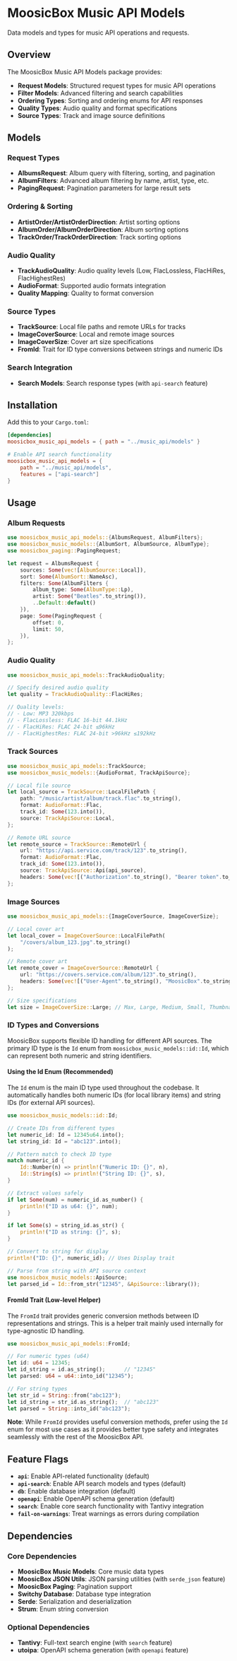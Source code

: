 # MoosicBox Music API Models

Data models and types for music API operations and requests.

## Overview

The MoosicBox Music API Models package provides:

- **Request Models**: Structured request types for music API operations
- **Filter Models**: Advanced filtering and search capabilities
- **Ordering Types**: Sorting and ordering enums for API responses
- **Quality Types**: Audio quality and format specifications
- **Source Types**: Track and image source definitions

## Models

### Request Types

- **AlbumsRequest**: Album query with filtering, sorting, and pagination
- **AlbumFilters**: Advanced album filtering by name, artist, type, etc.
- **PagingRequest**: Pagination parameters for large result sets

### Ordering & Sorting

- **ArtistOrder/ArtistOrderDirection**: Artist sorting options
- **AlbumOrder/AlbumOrderDirection**: Album sorting options
- **TrackOrder/TrackOrderDirection**: Track sorting options

### Audio Quality

- **TrackAudioQuality**: Audio quality levels (Low, FlacLossless, FlacHiRes, FlacHighestRes)
- **AudioFormat**: Supported audio formats integration
- **Quality Mapping**: Quality to format conversion

### Source Types

- **TrackSource**: Local file paths and remote URLs for tracks
- **ImageCoverSource**: Local and remote image sources
- **ImageCoverSize**: Cover art size specifications
- **FromId**: Trait for ID type conversions between strings and numeric IDs

### Search Integration

- **Search Models**: Search response types (with `api-search` feature)

## Installation

Add this to your `Cargo.toml`:

```toml
[dependencies]
moosicbox_music_api_models = { path = "../music_api/models" }

# Enable API search functionality
moosicbox_music_api_models = {
    path = "../music_api/models",
    features = ["api-search"]
}
```

## Usage

### Album Requests

```rust
use moosicbox_music_api_models::{AlbumsRequest, AlbumFilters};
use moosicbox_music_models::{AlbumSort, AlbumSource, AlbumType};
use moosicbox_paging::PagingRequest;

let request = AlbumsRequest {
    sources: Some(vec![AlbumSource::Local]),
    sort: Some(AlbumSort::NameAsc),
    filters: Some(AlbumFilters {
        album_type: Some(AlbumType::Lp),
        artist: Some("Beatles".to_string()),
        ..Default::default()
    }),
    page: Some(PagingRequest {
        offset: 0,
        limit: 50,
    }),
};
```

### Audio Quality

```rust
use moosicbox_music_api_models::TrackAudioQuality;

// Specify desired audio quality
let quality = TrackAudioQuality::FlacHiRes;

// Quality levels:
// - Low: MP3 320kbps
// - FlacLossless: FLAC 16-bit 44.1kHz
// - FlacHiRes: FLAC 24-bit ≤96kHz
// - FlacHighestRes: FLAC 24-bit >96kHz ≤192kHz
```

### Track Sources

```rust
use moosicbox_music_api_models::TrackSource;
use moosicbox_music_models::{AudioFormat, TrackApiSource};

// Local file source
let local_source = TrackSource::LocalFilePath {
    path: "/music/artist/album/track.flac".to_string(),
    format: AudioFormat::Flac,
    track_id: Some(123.into()),
    source: TrackApiSource::Local,
};

// Remote URL source
let remote_source = TrackSource::RemoteUrl {
    url: "https://api.service.com/track/123".to_string(),
    format: AudioFormat::Flac,
    track_id: Some(123.into()),
    source: TrackApiSource::Api(api_source),
    headers: Some(vec![("Authorization".to_string(), "Bearer token".to_string())]),
};
```

### Image Sources

```rust
use moosicbox_music_api_models::{ImageCoverSource, ImageCoverSize};

// Local cover art
let local_cover = ImageCoverSource::LocalFilePath(
    "/covers/album_123.jpg".to_string()
);

// Remote cover art
let remote_cover = ImageCoverSource::RemoteUrl {
    url: "https://covers.service.com/album/123".to_string(),
    headers: Some(vec![("User-Agent".to_string(), "MoosicBox".to_string())]),
};

// Size specifications
let size = ImageCoverSize::Large; // Max, Large, Medium, Small, Thumbnail
```

### ID Types and Conversions

MoosicBox supports flexible ID handling for different API sources. The primary ID type is the `Id` enum from `moosicbox_music_models::id::Id`, which can represent both numeric and string identifiers.

#### Using the Id Enum (Recommended)

The `Id` enum is the main ID type used throughout the codebase. It automatically handles both numeric IDs (for local library items) and string IDs (for external API sources).

```rust
use moosicbox_music_models::id::Id;

// Create IDs from different types
let numeric_id: Id = 12345u64.into();
let string_id: Id = "abc123".into();

// Pattern match to check ID type
match numeric_id {
    Id::Number(n) => println!("Numeric ID: {}", n),
    Id::String(s) => println!("String ID: {}", s),
}

// Extract values safely
if let Some(num) = numeric_id.as_number() {
    println!("ID as u64: {}", num);
}

if let Some(s) = string_id.as_str() {
    println!("ID as string: {}", s);
}

// Convert to string for display
println!("ID: {}", numeric_id); // Uses Display trait

// Parse from string with API source context
use moosicbox_music_models::ApiSource;
let parsed_id = Id::from_str("12345", &ApiSource::library());
```

#### FromId Trait (Low-level Helper)

The `FromId` trait provides generic conversion methods between ID representations and strings. This is a helper trait mainly used internally for type-agnostic ID handling.

```rust
use moosicbox_music_api_models::FromId;

// For numeric types (u64)
let id: u64 = 12345;
let id_string = id.as_string();      // "12345"
let parsed: u64 = u64::into_id("12345");

// For string types
let str_id = String::from("abc123");
let id_string = str_id.as_string();  // "abc123"
let parsed = String::into_id("abc123");
```

**Note**: While `FromId` provides useful conversion methods, prefer using the `Id` enum for most use cases as it provides better type safety and integrates seamlessly with the rest of the MoosicBox API.

## Feature Flags

- **`api`**: Enable API-related functionality (default)
- **`api-search`**: Enable API search models and types (default)
- **`db`**: Enable database integration (default)
- **`openapi`**: Enable OpenAPI schema generation (default)
- **`search`**: Enable core search functionality with Tantivy integration
- **`fail-on-warnings`**: Treat warnings as errors during compilation

## Dependencies

### Core Dependencies

- **MoosicBox Music Models**: Core music data types
- **MoosicBox JSON Utils**: JSON parsing utilities (with `serde_json` feature)
- **MoosicBox Paging**: Pagination support
- **Switchy Database**: Database type integration
- **Serde**: Serialization and deserialization
- **Strum**: Enum string conversion

### Optional Dependencies

- **Tantivy**: Full-text search engine (with `search` feature)
- **utoipa**: OpenAPI schema generation (with `openapi` feature)
